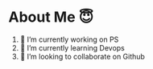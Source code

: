 # About Me 😇
1. 🔭 I’m currently working on PS 
2. 🌱 I’m currently learning Devops
3. 👯 I’m looking to collaborate on Github
